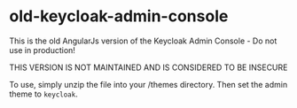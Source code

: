 # old-keycloak-admin-console
This is the old AngularJs version of the Keycloak Admin Console - Do not use in production!

THIS VERSION IS NOT MAINTAINED AND IS CONSIDERED TO BE INSECURE

To use, simply unzip the file into your /themes directory.  Then set the admin theme to `keycloak`.
